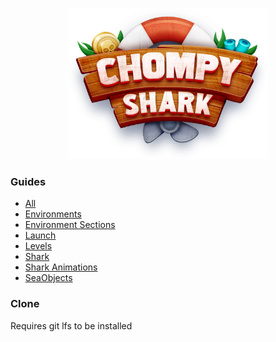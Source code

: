 <p align="center">
  <img src="Images/promo.png" width="320" title="logo">
</p>

### Guides
* [All]()
* [Environments](Environments.md)
* [Environment Sections](Environment%20Sections.md)
* [Launch](Launch.md)
* [Levels](Levels.md)
* [Shark](Shark.md)
* [Shark Animations](Shark%20Animations.md)
* [SeaObjects](SeaObjects.md)

### Clone
Requires git lfs to be installed
